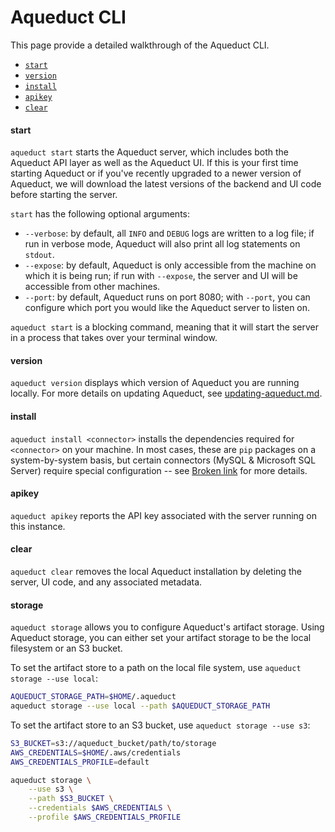# Aqueduct CLI

This page provide a detailed walkthrough of the Aqueduct CLI.&#x20;

* [`start`](aqueduct-cli.md#start)
* [`version`](aqueduct-cli.md#version)
* [`install`](aqueduct-cli.md#install)
* [`apikey`](aqueduct-cli.md#apikey)
* [`clear`](aqueduct-cli.md#clear)

#### start

`aqueduct start` starts the Aqueduct server, which includes both the Aqueduct API layer as well as the Aqueduct UI. If this is your first time starting Aqueduct or if you've recently upgraded to a newer version of Aqueduct, we will download the latest versions of the backend and UI code before starting the server.

`start` has the following optional arguments:

* `--verbose`: by default, all `INFO` and `DEBUG` logs are written to a log file; if run in verbose mode, Aqueduct will also print all log statements on `stdout`.
* `--expose`: by default, Aqueduct is only accessible from the machine on which it is being run; if run with `--expose`, the server and UI will be accessible from other machines.
* `--port`: by default, Aqueduct runs on port 8080; with `--port`, you can configure which port you would like the Aqueduct server to listen on.

`aqueduct start` is a blocking command, meaning that it will start the server in a process that takes over your terminal window.

#### version

`aqueduct version` displays which version of Aqueduct you are running locally. For more details on updating Aqueduct, see [updating-aqueduct.md](../installation-and-configuration/updating-aqueduct.md "mention").

#### install

`aqueduct install <connector>` installs the dependencies required for `<connector>` on your machine. In most cases, these are `pip` packages on a system-by-system basis, but certain connectors (MySQL & Microsoft SQL Server) require special configuration -- see [Broken link](broken-reference "mention") for more details.

#### apikey

`aqueduct apikey` reports the API key associated with the server running on this instance.

#### clear

`aqueduct clear` removes the local Aqueduct installation by deleting the server, UI code, and any associated metadata.

#### storage

`aqueduct storage` allows you to configure Aqueduct's artifact storage. Using Aqueduct storage, you can either set your artifact storage to be the local filesystem or an S3 bucket.&#x20;

To set the artifact store to a path on the local file system, use `aqueduct storage --use local`:

```bash
AQUEDUCT_STORAGE_PATH=$HOME/.aqueduct
aqueduct storage --use local --path $AQUEDUCT_STORAGE_PATH
```

To set the artifact store to an S3 bucket, use `aqueduct storage --use s3`:

```bash
S3_BUCKET=s3://aqueduct_bucket/path/to/storage
AWS_CREDENTIALS=$HOME/.aws/credentials
AWS_CREDENTIALS_PROFILE=default

aqueduct storage \
    --use s3 \
    --path $S3_BUCKET \
    --credentials $AWS_CREDENTIALS \
    --profile $AWS_CREDENTIALS_PROFILE
```
